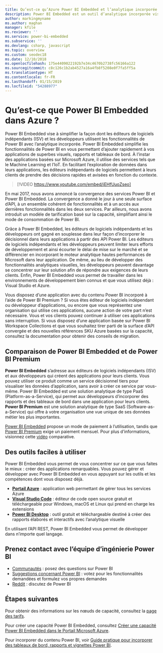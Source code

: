 ```yaml
---
title: Qu’est-ce qu’Azure Power BI Embedded et l’analytique incorporée | Microsoft Docs
description: Power BI Embedded est un outil d’analytique incorporée visant à simplifier la façon dont les éditeurs de logiciels indépendants (ISV) et les développeurs utilisent les fonctionnalités de Power BI, en leur permettant d’ajouter rapidement de superbes visuels, rapports et tableaux de bord à leurs applications. Découvrez comment utiliser des logiciels et des outils d’analytique incorporée ainsi que des outils d’informatique décisionnelle incorporés avec Power BI Embedded.
author: markingmyname
ms.author: maghan
manager: kfile
ms.reviewer: ''
ms.service: power-bi-embedded
ms.subservice: ''
ms.devlang: csharp, javascript
ms.topic: overview
ms.custom: seodec18
ms.date: 12/10/2018
ms.openlocfilehash: 175e4409022192b7e34c4670b2738fc56166a122
ms.sourcegitcommit: c8c126c1b2ab4527a16a4fb8f5208e0f7fa5ff5a
ms.translationtype: HT
ms.contentlocale: fr-FR
ms.lasthandoff: 01/15/2019
ms.locfileid: "54288977"
---
```

# <a name="what-is-power-bi-embedded-in-azure"></a>Qu’est-ce que Power BI Embedded dans Azure ?

Power BI Embedded vise à simplifier la façon dont les éditeurs de logiciels indépendants (ISV) et les développeurs utilisent les fonctionnalités de Power BI avec l’analytique incorporée. Power BI Embedded simplifie les fonctionnalités de Power BI en vous permettant d’ajouter rapidement à vos applications de superbes visuels, rapports et tableaux de bord. À l’instar des applications basées sur Microsoft Azure, il utilise des services tels que le Machine Learning et l’IoT. En facilitant l’exploration de données dans leurs applications, les éditeurs indépendants de logiciels permettent à leurs clients de prendre des décisions rapides et avisées en fonction du contexte.

> [!VIDEO https://www.youtube.com/embed/iEHfUuoZseo]

En mai 2017, nous avons annoncé la convergence des services Power BI et Power BI Embedded. La convergence a donné le jour à une seule surface d’API, à un ensemble cohérent de fonctionnalités et à un accès aux dernières fonctionnalités dans les deux services. Par ailleurs, nous avons introduit un modèle de tarification basé sur la capacité, simplifiant ainsi le mode de consommation de Power BI.

Grâce à Power BI Embedded, les éditeurs de logiciels indépendants et les développeurs ont gagné en souplesse dans leur façon d’incorporer le décisionnel dans leurs applications à partir des API Power BI. Les éditeurs de logiciels indépendants et les développeurs peuvent limiter leurs efforts de développement et ainsi écourter le délai de mise sur le marché et se différencier en incorporant le moteur analytique hautes performances de Microsoft dans leur application. De même, au lieu de développer des fonctionnalités analytiques visuelles, les développeurs peuvent davantage se concentrer sur leur solution afin de répondre aux exigences de leurs clients. Enfin, Power BI Embedded vous permet de travailler dans les environnements de développement bien connus et que vous utilisez déjà : Visual Studio et Azure.

Vous disposez d’une application avec du contenu Power BI incorporé à l’aide de Power BI Premium ? Si vous êtes éditeur de logiciels indépendant ou développeur d’applications, ou encore que vous représentez une organisation qui utilise ces applications, aucune action de votre part n’est nécessaire. Vous et vos clients pouvez continuer à utiliser ces applications sans interruption. Si vous disposez d’une application basée sur Power BI Workspace Collections et que vous souhaitez tirer parti de la surface d’API convergée et des nouvelles références SKU Azure basées sur la capacité, consultez la documentation pour obtenir des conseils de migration.

## <a name="comparing-power-bi-embedded-with-power-bi-premium"></a>Comparaison de Power BI Embedded et de Power BI Premium

**Power BI Embedded** s’adresse aux éditeurs de logiciels indépendants (ISV) et aux développeurs qui créent des applications pour leurs clients. Vous pouvez utiliser ce produit comme un service décisionnel tiers pour visualiser les données d’application, sans avoir à créer ce service par vous-même. Power BI Embedded est une solution analytique de type PaaS (Platform-as-a-Service), qui permet aux développeurs d’incorporer des rapports et des tableaux de bord dans une application pour leurs clients. **Power BI Premium** est une solution analytique de type SaaS (Software-as-a-Service) qui offre à votre organisation une vue unique de ses données métier les plus importantes. 

[Power BI Embedded](https://azure.microsoft.com/pricing/details/power-bi-embedded/) propose un mode de paiement à l’utilisation, tandis que [Power BI Premium](https://powerbi.microsoft.com/calculator/) exige un paiement mensuel. Pour plus d’informations, visionnez cette [vidéo](https://www.youtube.com/watch?v=0y2oJikC6Xc&t=0s&list=PLv2BtOtLblH1dQPV49Ni12olDcUoW-GEl&index=3) comparative.

## <a name="easy-to-use-tools"></a>Des outils faciles à utiliser

Power BI Embedded vous permet de vous concentrer sur ce que vous faites le mieux : créer des applications remarquables. Vous pouvez gérer et développer avec Power BI Embedded en vous appuyant sur les outils et les compétences dont vous disposez déjà.

* [**Portail Azure**](https://portal.azure.com/) : application web permettant de gérer tous les services Azure
* [**Visual Studio Code**](https://code.visualstudio.com/docs) : éditeur de code open source gratuit et téléchargeable pour Windows, macOS et Linux qui prend en charge les extensions
* [**Power BI Desktop**](https://powerbi.microsoft.com/desktop/) : outil gratuit et téléchargeable destiné à créer des rapports élaborés et interactifs avec l’analytique visuelle

En utilisant l’API REST, Power BI Embedded vous permet de développer dans n’importe quel langage.

## <a name="engage-with-the-power-bi-engineering-team"></a>Prenez contact avec l’équipe d’ingénierie Power BI

* [Communautés](https://community.powerbi.com/) : posez des questions sur Power BI
* [Suggestions concernant Power BI](https://ideas.powerbi.com) : votez pour les fonctionnalités demandées et formulez vos propres demandes
* [Reddit](https://www.reddit.com/r/PowerBI/) : discutez de Power BI

## <a name="next-steps"></a>Étapes suivantes

Pour obtenir des informations sur les nœuds de capacité, consultez la [page des tarifs](https://azure.microsoft.com/pricing/details/power-bi-embedded/).

Pour créer une capacité Power BI Embedded, consultez [Créer une capacité Power BI Embedded dans le Portail Microsoft Azure](azure-pbie-create-capacity.md).

Pour incorporer du contenu Power BI, voir [Guide pratique pour incorporer des tableaux de bord, rapports et vignettes Power BI](https://powerbi.microsoft.com/documentation/powerbi-developer-embedding-content/).

